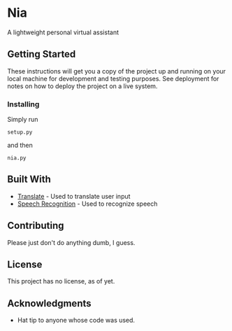 # Nia

A lightweight personal virtual assistant

## Getting Started

These instructions will get you a copy of the project up and running on your local machine for development and testing purposes. See deployment for notes on how to deploy the project on a live system.

### Installing

Simply run

```
setup.py
```

and then

```
nia.py
```

## Built With

* [Translate](https://github.com/terryyin/translate-python) - Used to translate user input
* [Speech Recognition](https://github.com/Uberi/speech_recognition) - Used to recognize speech

## Contributing

Please just don't do anything dumb, I guess.

## License

This project has no license, as of yet.

## Acknowledgments

* Hat tip to anyone whose code was used.
